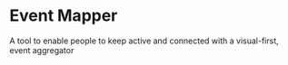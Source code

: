 # Event Mapper
A tool to enable people to keep active and connected with a visual-first, event aggregator
